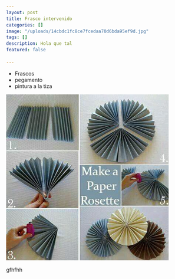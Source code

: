 ```yaml
---
layout: post
title: Frasco intervenido
categories: []
image: "/uploads/14cbdc1fc8ce7fcedaa70d6bda95ef9d.jpg"
tags: []
description: Hola que tal
featured: false

---
```

* Frascos
* pegamento
* pintura a la tiza

![](/uploads/b25f7ddcaa3e88522f31db7afd25fbbd.jpg)

gfhfhh